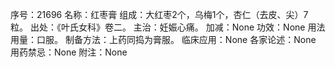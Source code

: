 序号：21696
名称：红枣膏
组成：大红枣2个，乌梅1个，杏仁（去皮、尖）7粒。
出处：《叶氏女科》卷二。
主治：妊娠心痛。
加减：None
功效：None
用法用量：口服。
制备方法：上药同捣为膏服。
临床应用：None
各家论述：None
用药禁忌：None
附注：None
